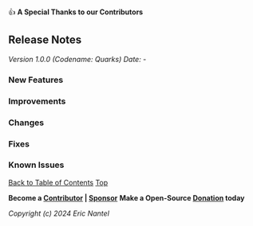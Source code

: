 
👍 **A Special Thanks to our Contributors**

## Release Notes <a name="top"></a>
*Version 1.0.0 (Codename: Quarks)*
*Date: -*

### New Features
### Improvements
### Changes
### Fixes
### Known Issues

[Back to Table of Contents](/docs/v1.0.0/en/toc-en.md)
[Top](#top)

**Become a [Contributor](/docs/contrib/en/contrib-en.md) | [Sponsor](/docs/sponsors/en/sponsors-en.md)**
**Make a Open-Source [Donation](/docs/donations/en/donations-en.md) today**

*Copyright (c) 2024 Eric Nantel*